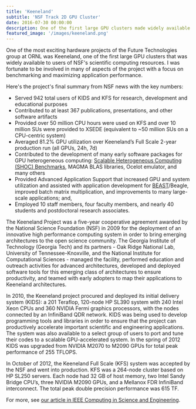 ```yaml
---
title: 'Keeneland'
subtitle: 'NSF Track 2D GPU Cluster'
date: 2016-07-30 00:00:00
description: One of the first large GPU clusters made widely available to NSF scientific computing users
featured_image: '/images/keeneland.png'
---
```


One of the most exciting hardware projects of the Future Technologies group at ORNL was Keeneland, one of the first large GPU clusters that was widely available to users of NSF's scientific computing resources.
I was fortunate to be involved in many of aspects of the project with a focus on benchmarking and maximizing application performance.

Here's the project's final summary from NSF news with the key numbers:

* Served 942 total users of KIDS and KFS for research, development and educational purposes
* Contributed to at least 367 publications, presentations, and other software artifacts
* Provided over 50 million CPU hours were used on KFS and over 10 million SUs were provided to XSEDE (equivalent to ~50 million SUs on a CPU-centric system)
* Averaged 81.2% GPU utilization over Keeneland’s Full Scale 2-year production run (all GPUs, 24h, 7d)
* Contributed to the development of many early software packages for GPU heterogeneous computing: [Scalable Heterogeneous Computing (SHOC) Benchmarks](https://github.com/vetter/shoc), MAGMA BLAS libraries, Ocelot emulator, and many others
* Provided Advanced Application Support that increased GPU and system utilization and assisted with application development for [BEAST](https://beast.community/)/Beagle, improved batch matrix multiplication, and improvements to many large-scale applications; and,
* Employed 10 staff members, four faculty members, and nearly 40 students and postdoctoral research associates.

The Keeneland Project was a five-year cooperative agreement awarded by the National Science Foundation (NSF) in 2009 for the deployment of an innovative high performance computing system in order to bring emerging architectures to the open science community. The Georgia Institute of Technology (Georgia Tech) and its partners - Oak Ridge National Lab, University of Tennessee-Knoxville, and the National Institute for Computational Sciences - managed the facility, performed education and outreach activities for advanced architectures, developed and deployed software tools for this emerging class of architectures to ensure productivity, and teamed with early adopters to map their applications to Keeneland architectures.

In 2010, the Keeneland project procured and deployed its initial delivery system (KIDS): a 201 Teraflop, 120-node HP SL390 system with 240 Intel Xeon CPUs and 360 NVIDIA Fermi graphics processors, with the nodes connected by an InfiniBand QDR network. KIDS was being used to develop programming tools and libraries in order to ensure that the project can productively accelerate important scientific and engineering applications. The system was also available to a select group of users to port and tune their codes to a scalable GPU-accelerated system. In the spring of 2012 KIDS was upgraded from NVIDIA M2070 to M2090 GPUs for total peak performance of 255 TFLOPS.

In October of 2012, the Keeneland Full Scale (KFS) system was accepted by the NSF and went into production. KFS was a 264-node cluster based on HP SL250 servers. Each node had 32 GB of host memory, two Intel Sandy Bridge CPU’s, three NVIDIA M2090 GPUs, and a Mellanox FDR InfiniBand interconnect. The total peak double precision performance was 615 TF.

For more, see [our article in IEEE Computing in Science and Engineering](https://www.computer.org/csdl/magazine/cs/2011/05/mcs2011050090/13rRUNvgyZp).

